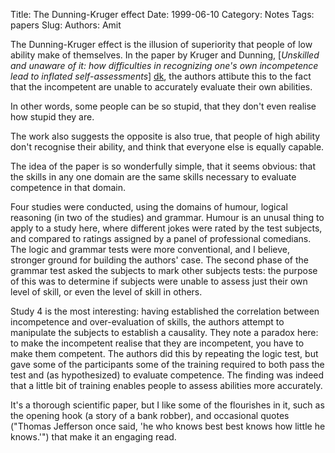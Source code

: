 Title: The Dunning-Kruger effect
Date: 1999-06-10
Category: Notes
Tags: papers
Slug: 
Authors: Amit

The Dunning-Kruger effect is the illusion of superiority that people of low ability make of themselves. In the paper by Kruger and Dunning, [*Unskilled and unaware of it: how difficulties in recognizing one's own incompetence lead to inflated self-assessments*] [dk], the authors attibute this to the fact that the incompetent are unable to accurately evaluate their own abilities.

In other words, some people can be so stupid, that they don't even realise how stupid they are.

The work also suggests the opposite is also true, that people of high ability don't recognise their ability, and think that everyone else is equally capable.

The idea of the paper is so wonderfully simple, that it seems obvious: that the skills in any one domain are the same skills necessary to evaluate competence in that domain.

Four studies were conducted, using the domains of humour, logical reasoning (in two of the studies) and grammar. Humour is an unusal thing to apply to a study here, where different jokes were rated by the test subjects, and compared to ratings assigned by a panel of professional comedians. The logic and grammar tests were more conventional, and I believe, stronger ground for building the authors' case. The second phase of the grammar test asked the subjects to mark other subjects tests: the purpose of this was to determine if subjects were unable to assess just their own level of skill, or even the level of skill in others. 

Study 4 is the most interesting: having established the correlation between incompetence and over-evaluation of skills, the authors attempt to manipulate the subjects to establish a causality. They note a paradox here: to make the incompetent realise that they are incompetent, you have to make them competent. The authors did this by repeating the logic test, but gave some of the participants some of the training required to both pass the test and (as hypothesized) to evaluate competence. The finding was indeed that a little bit of training enables people to assess abilities more accurately.

It's a thorough scientific paper, but I like some of the flourishes in it, such as the opening hook (a story of a bank robber), and occasional quotes ("Thomas Jefferson once said, 'he who knows best best knows how little he knows.'") that make it an engaging read.

[dk]: {filename}/pdf/dunning_kruger.pdf
